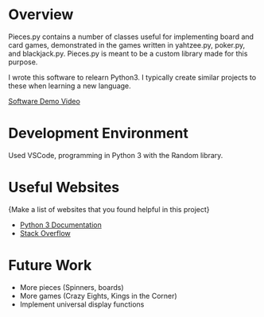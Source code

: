 # Overview

Pieces.py contains a number of classes useful for implementing board and card games, demonstrated in the games written in yahtzee.py, poker.py, and blackjack.py. Pieces.py is meant to be a custom library made for this purpose. 

I wrote this software to relearn Python3. I typically create similar projects to these when learning a new language.

[Software Demo Video](http://youtube.link.goes.here)

# Development Environment

Used VSCode, programming in Python 3 with the Random library.

# Useful Websites

{Make a list of websites that you found helpful in this project}
* [Python 3 Documentation](http://docs.python.org)
* [Stack Overflow](http://stackoverflow.com)

# Future Work

* More pieces (Spinners, boards)
* More games (Crazy Eights, Kings in the Corner)
* Implement universal display functions
